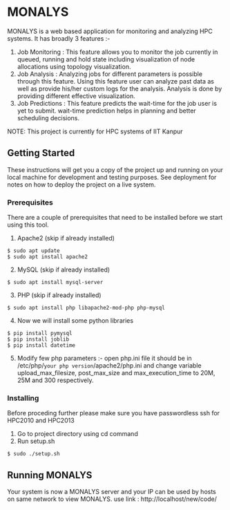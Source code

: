 # MONALYS

MONALYS is a web based application for monitoring and analyzing HPC systems. It has broadly 3 features :-
1.  Job Monitoring : This feature allows you to monitor the job currently in queued, running and hold state including visualization of node allocations using topology visualization. 
2.  Job Analysis : Analyzing jobs for different parameters is possible through this feature. Using this feature user can analyze past data as well as provide his/her custom logs for the analysis. Analysis is done by providing different effective visualization.
3.  Job Predictions : This feature predicts the wait-time for the job user is yet to submit. wait-time prediction helps in planning and better scheduling decisions.

NOTE: This project is currently for HPC systems of IIT Kanpur
## Getting Started

These instructions will get you a copy of the project up and running on your local machine for development and testing purposes. See deployment for notes on how to deploy the project on a live system.

### Prerequisites

There are a couple of prerequisites that need to be installed before we start using this tool.

1. Apache2 (skip if already installed)
```
$ sudo apt update
$ sudo apt install apache2
```
2. MySQL (skip if already installed)
```
$ sudo apt install mysql-server
```

3. PHP (skip if already installed)
```
$ sudo apt install php libapache2-mod-php php-mysql
```
4. Now we will install some python libraries
```
$ pip install pymysql
$ pip install joblib
$ pip install datetime
```
5. Modify few php parameters :-
    open php.ini file it should be in /etc/php/```your php version```/apache2/php.ini and change variable upload_max_filesize, post_max_size and max_execution_time to 20M, 25M and 300 respectively. 

### Installing

Before proceding further please make sure you have passwordless ssh for HPC2010 and HPC2013

1. Go to project directory using cd command
2. Run setup.sh
```
$ sudo ./setup.sh
```
 
## Running MONALYS

Your system is now a MONALYS server and your IP can be used by hosts on same network to view MONALYS.
use link : http://localhost/new/code/
